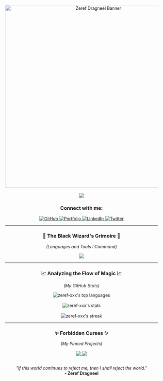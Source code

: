 <div align="center">
  <img src="https://media1.tenor.com/m/IOx1N0I1wJAAAAAC/zeref-dragneel-fairy-tail.gif" width="600px" alt="Zeref Dragneel Banner"/>
</div>

<br>

<div align="center">
  <img src="https://readme-typing-svg.herokuapp.com/?font=Fira+Code&size=30&pause=500&color=C21807&center=true&vCenter=true&width=800&lines=Zeref-XXX;Mastering+the+Black+Arts+of+Code...;Wielding+the+powers+of+Darkness+^_^;One+at+time,+now+my+creation.;Arise%20....." />
</div>

<div align="center">
  <h3>Connect with me:</h3>
  <p>
    <a href="https://github.com/Zeref-XXX" target="_blank">
      <img src="https://img.shields.io/badge/GitHub-181717?style=for-the-badge&logo=github&logoColor=white" alt="GitHub"/>
    </a>
    <a href="https://zeref-xxx.github.io/Web-dumps/" target="_blank">
      <img src="https://img.shields.io/badge/Portfolio-WebApp%20Dumps-blue?style=for-the-badge&logo=google-chrome&logoColor=white" alt="Portfolio"/>
    </a>
    <a href="https://www.linkedin.com/in/zeref/" target="_blank">
      <img src="https://img.shields.io/badge/LinkedIn-0A66C2?style=for-the-badge&logo=linkedin&logoColor=white" alt="LinkedIn"/>
    </a>
    <a href="https://twitter.com/YOUR_HANDLE" target="_blank">
      <img src="https://img.shields.io/badge/Twitter-1DA1F2?style=for-the-badge&logo=twitter&logoColor=white" alt="Twitter"/>
    </a>
  </p>
</div>

---

<h3 align="center">🔮 The Black Wizard's Grimoire 🔮</h3>
<p align="center"><em>(Languages and Tools I Command)</em></p>
<p align="center">
  <img src="https://skillicons.dev/icons?i=java,javascript,bash,linux,git,html,css,vscode,idea,github,docker" />
</p>

---

<h3 align="center">📈 Analyzing the Flow of Magic 📈</h3>
<p align="center"><em>(My GitHub Stats)</em></p>
<p align="center">
  <img src="https://github-readme-stats.vercel.app/api/top-langs/?username=Zeref-XXX&layout=compact&theme=tokyonight&hide_border=true&langs_count=8&text_color=ffffff&icon_color=C21807" alt="zeref-xxx's top languages" />
  <br><br>
  <img src="https://github-readme-stats.vercel.app/api?username=Zeref-XXX&show_icons=true&theme=tokyonight&hide_border=true&include_all_commits=true&count_private=true&title_color=C21807&icon_color=C21807" alt="zeref-xxx's stats" />
  <br><br>
  <img src="https://github-readme-streak-stats.herokuapp.com/?user=Zeref-XXX&theme=tokyonight&hide_border=true&fire=C21807&ring=C21807&currStreakNum=ffffff" alt="zeref-xxx's streak" />
</p>

---

<h3 align="center">✨ Forbidden Curses ✨</h3>
<p align="center"><em>(My Pinned Projects)</em></p>
<p align="center">
  <a href="https://github.com/Zeref-XXX/DSA-Bootcamp-Java">
    <img align="center" src="https://github-readme-stats.vercel.app/api/pin/?username=Zeref-XXX&repo=DSA-Bootcamp-Java&theme=tokyonight&hide_border=true" />
  </a>
  <a href="https://github.com/Zeref-XXX/Web-dumps">
    <img align="center" src="https://github-readme-stats.vercel.app/api/pin/?username=Zeref-XXX&repo=Web-dumps&theme=tokyonight&hide_border=true" />
  </a>
</p>

<br>

<div align="center">
  <em>"If this world continues to reject me, then I shall reject the world."</em>
  <br>
  <strong>- Zeref Dragneel</strong>
</div>
